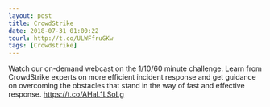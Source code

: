 ```yaml
---
layout: post
title: CrowdStrike
date: 2018-07-31 01:00:22
tourl: http://t.co/ULWFfruGKw
tags: [Crowdstrike]
---
```

Watch our on-demand webcast on the 1/10/60 minute challenge. Learn from CrowdStrike experts on more efficient incident response and get guidance on overcoming the obstacles that stand in the way of fast and effective response. https://t.co/AHaL1LSoLg
